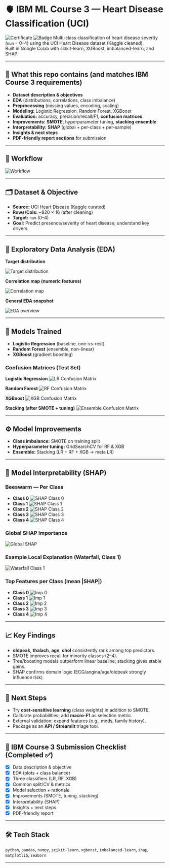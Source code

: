 # 🫀 IBM ML Course 3 — Heart Disease Classification (UCI)
![Certificate](VisualWorkflowDiagram.png)
![Badge](VisualWorkflowDiagram.png)
Multi-class classification of heart disease severity (`num` = 0–4) using the UCI Heart Disease dataset (Kaggle cleaned).  
Built in Google Colab with scikit-learn, XGBoost, imbalanced-learn, and SHAP.

---

## 📌 What this repo contains (and matches IBM Course 3 requirements)

- **Dataset description & objectives**
- **EDA** (distributions, correlations, class imbalance)
- **Preprocessing** (missing values, encoding, scaling)
- **Modeling:** Logistic Regression, Random Forest, XGBoost
- **Evaluation:** accuracy, precision/recall/F1, **confusion matrices**
- **Improvements:** **SMOTE**, hyperparameter tuning, **stacking ensemble**
- **Interpretability:** **SHAP** (global + per-class + per-sample)
- **Insights & next steps**
- **PDF-friendly report sections** for submission

---

## 🧭 Workflow

![Workflow](VisualWorkflowDiagram.png)

---

## 🗂 Dataset & Objective

- **Source:** UCI Heart Disease (Kaggle curated)
- **Rows/Cols:** ~920 × 16 (after cleaning)
- **Target:** `num` (0–4)
- **Goal:** Predict presence/severity of heart disease; understand key drivers.

---

## 🔎 Exploratory Data Analysis (EDA)

**Target distribution**

![Target distribution](target%20variable%20distribution.png)

**Correlation map (numeric features)**

![Correlation map](correlation%20map.png)

**General EDA snapshot**

![EDA overview](EDA.png)

---

## 🤖 Models Trained

- **Logistic Regression** (baseline, one-vs-rest)
- **Random Forest** (ensemble, non-linear)
- **XGBoost** (gradient boosting)

### Confusion Matrices (Test Set)

**Logistic Regression**
![LR Confusion Matrix](LogisticRegression_ConfusionMatrix.png)

**Random Forest**
![RF Confusion Matrix](RandomForst_ConfusionMatrix.png)

**XGBoost**
![XGB Confusion Matrix](XGBoost_ConfusionMatrix.png)

**Stacking (after SMOTE + tuning)**
![Ensemble Confusion Matrix](ConsuionMatrix_EnsembleLearningwithSMOTE.png)

---

## ⚙️ Model Improvements

- **Class imbalance:** SMOTE on training split  
- **Hyperparameter tuning:** GridSearchCV for RF & XGB  
- **Ensemble:** Stacking (LR + RF + XGB → meta LR)

---

## 🧠 Model Interpretability (SHAP)

### Beeswarm — Per Class
- **Class 0**
  ![SHAP Class 0](SHap1.png)
- **Class 1**
  ![SHAP Class 1](shap2.png)
- **Class 2**
  ![SHAP Class 2](shap3.png)
- **Class 3**
  ![SHAP Class 3](shap4.png)
- **Class 4**
  ![SHAP Class 4](shap5.png)

### Global SHAP Importance
![Global SHAP](globalshapimportance.png)

### Example Local Explanation (Waterfall, Class 1)
![Waterfall Class 1](class1shapexplanation.png)

### Top Features per Class (mean |SHAP|)
- **Class 0**
  ![Imp 0](shapimp1.png)
- **Class 1**
  ![Imp 1](shapimp2.png)
- **Class 2**
  ![Imp 2](shapimp3.png)
- **Class 3**
  ![Imp 3](shapimp4.png)
- **Class 4**
  ![Imp 4](shapimp5.png)

---

## 📈 Key Findings

- **oldpeak**, **thalach**, **age**, **chol** consistently rank among top predictors.
- SMOTE improves recall for minority classes (2–4).
- Tree/boosting models outperform linear baseline; stacking gives stable gains.
- SHAP confirms domain logic (ECG/angina/age/oldpeak strongly influence risk).

---

## 🧭 Next Steps

- Try **cost-sensitive learning** (class weights) in addition to SMOTE.
- Calibrate probabilities; add **macro-F1** as selection metric.
- External validation; expand features (e.g., meds, family history).
- Package as an **API / Streamlit** triage tool.

---

## 🧾 IBM Course 3 Submission Checklist (Completed ✅)

- [x] Data description & objective  
- [x] EDA (plots + class balance)  
- [x] Three classifiers (LR, RF, XGB)  
- [x] Common split/CV & metrics  
- [x] Model selection + rationale  
- [x] Improvements (SMOTE, tuning, stacking)  
- [x] Interpretability (SHAP)  
- [x] Insights + next steps  
- [x] PDF-friendly report  

---
## 🛠 Tech Stack

`python`, `pandas`, `numpy`, `scikit-learn`, `xgboost`, `imbalanced-learn`, `shap`, `matplotlib`, `seaborn`

---
